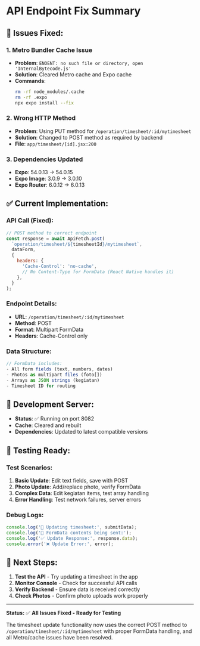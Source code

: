 # API Endpoint Fix Summary

## 🐛 **Issues Fixed:**

### **1. Metro Bundler Cache Issue**
- **Problem**: `ENOENT: no such file or directory, open 'InternalBytecode.js'`
- **Solution**: Cleared Metro cache and Expo cache
- **Commands**: 
  ```bash
  rm -rf node_modules/.cache
  rm -rf .expo
  npx expo install --fix
  ```

### **2. Wrong HTTP Method**
- **Problem**: Using PUT method for `/operation/timesheet/:id/mytimesheet`
- **Solution**: Changed to POST method as required by backend
- **File**: `app/timesheet/[id].jsx:200`

### **3. Dependencies Updated**
- **Expo**: 54.0.13 → 54.0.15
- **Expo Image**: 3.0.9 → 3.0.10
- **Expo Router**: 6.0.12 → 6.0.13

## ✅ **Current Implementation:**

### **API Call (Fixed):**
```javascript
// POST method to correct endpoint
const response = await ApiFetch.post(
  `operation/timesheet/${timesheetId}/mytimesheet`,
  dataForm,
  {
    headers: {
      'Cache-Control': 'no-cache',
      // No Content-Type for FormData (React Native handles it)
    },
  }
);
```

### **Endpoint Details:**
- **URL**: `/operation/timesheet/:id/mytimesheet`
- **Method**: POST
- **Format**: Multipart FormData
- **Headers**: Cache-Control only

### **Data Structure:**
```javascript
// FormData includes:
- All form fields (text, numbers, dates)
- Photos as multipart files (foto[])
- Arrays as JSON strings (kegiatan)
- Timesheet ID for routing
```

## 🚀 **Development Server:**
- **Status**: ✅ Running on port 8082
- **Cache**: Cleared and rebuilt
- **Dependencies**: Updated to latest compatible versions

## 📱 **Testing Ready:**

### **Test Scenarios:**
1. **Basic Update**: Edit text fields, save with POST
2. **Photo Update**: Add/replace photo, verify FormData
3. **Complex Data**: Edit kegiatan items, test array handling
4. **Error Handling**: Test network failures, server errors

### **Debug Logs:**
```javascript
console.log('🔄 Updating timesheet:', submitData);
console.log('📸 FormData contents being sent:');
console.log('✅ Update Response:', response.data);
console.error('❌ Update Error:', error);
```

## 🎯 **Next Steps:**

1. **Test the API** - Try updating a timesheet in the app
2. **Monitor Console** - Check for successful API calls
3. **Verify Backend** - Ensure data is received correctly
4. **Check Photos** - Confirm photo uploads work properly

---

**Status:** ✅ **All Issues Fixed - Ready for Testing**

The timesheet update functionality now uses the correct POST method to `/operation/timesheet/:id/mytimesheet` with proper FormData handling, and all Metro/cache issues have been resolved.